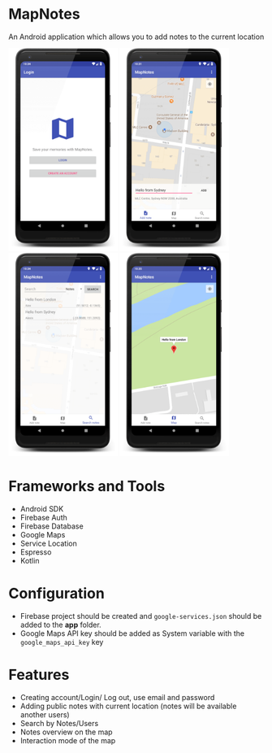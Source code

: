 # MapNotes

An Android application which allows you to add notes to the current location 

<p float="left">
  <img src="/art/Screenshot_1_framed.png" height="400" />
  <img src="/art/Screenshot_2_framed.png" height="400" />
  <img src="/art/Screenshot_3_framed.png" height="400" />
  <img src="/art/Screenshot_4_framed.png" height="400" />
</p>

# Frameworks and Tools
* Android SDK
* Firebase Auth
* Firebase Database
* Google Maps
* Service Location
* Espresso
* Kotlin

# Configuration
* Firebase project should be created and ```google-services.json``` should be added to the **app** folder.
* Google Maps API key should be added as System variable with the ```google_maps_api_key``` key

# Features
* Creating account/Login/ Log out, use email and password
* Adding public notes with current location (notes will be available another users)
* Search by Notes/Users
* Notes overview on the map
* Interaction mode of the map

